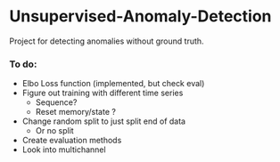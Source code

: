 # Unsupervised-Anomaly-Detection
Project for detecting anomalies without ground truth.

### To do:
* Elbo Loss function (implemented, but check eval)
* Figure out training with different time series
    * Sequence?
    * Reset memory/state ?
* Change random split to just split end of data
    * Or no split
* Create evaluation methods
* Look into multichannel